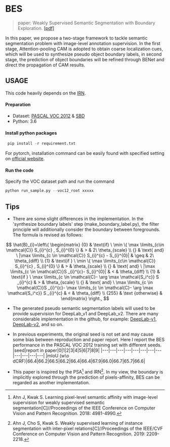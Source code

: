# BES
> paper: Weakly Supervised Semantic Segmentation with Boundary Exploration. [[pdf]](https://www.ecva.net/papers/eccv_2020/papers_ECCV/papers/123710341.pdf)

In this paper, we propose a two-stage framework to tackle semantic segmentation problem with image-level annotation supervision. In the first stage, Attention-pooling CAM is adopted to obtain coarse localization cues, which will be used to synthesize pseudo object boundary labels, in second stage, the prediction of object boundaries will be refined through BENet and direct the propagation of CAM results.

## USAGE
This code heavily depends on the [IRN](https://github.com/jiwoon-ahn/irn). 
#### Preparation
* Dataset: [PASCAL VOC 2012](http://host.robots.ox.ac.uk/pascal/VOC/voc2012/index.html) & [SBD](http://home.bharathh.info/pubs/codes/SBD/download.html)
* Python: 3.6
#### Install python packages
```python
 pip install -r requirement.txt
```
For pytorch, installation command can be easily found with specified setting on [official website](https://pytorch.org/get-started/locally/).

#### Run the code
Specify the VOC dataset path and run the command
```python
python run_sample.py --voc12_root xxxxx
```

## Tips
* There are some slight differences in the implementation. In the 'synthesize boundary labels' step (make_boundary_label.py), the filter principle will additionally consider the boundary between foregrounds. The formula is revised as follows:

$$
\hat{B}_{i}=\left\{
\begin{matrix}
{0} & \text{if} \ \min \{ \max \limits_{c\in \mathcal{C}} S_{i}^{c} ,  S_{i}^{0} \}  & > & 2\ \theta_{scale} \\
{} & \text{ and} \ |\max \limits_{c \in \mathcal{C}} S_{i}^{c} - S_{i}^{0}| & \geq & 2\ \theta_{diff} \\
{1} & \text{if } \ \min \{ \max \limits_{c\in \mathcal{C}} S_{i}^{c} ,  S_{i}^{0} \} & > & \theta_{scale} \\
{} & \text{ and} \ |\max \limits_{c \in \mathcal{C}}S _{i}^{c}- S_{i}^{0}| & < & \theta_{diff} \\
{1} & \text{if } \ \max \limits_{c \in \mathcal{C}- \arg \max \mathcal{S_i^c}} S _{i}^{c} & > & \theta_{scale} \\
{} & \text{ and} \ \max \limits_{c \in \mathcal{C}}S _{i}^{c}- \max \limits_{c \in \mathcal{C}- \arg \max \mathcal{S_i^c}} S _{i}^{c} & < & \theta_{diff} \\
{255} & \text {otherwise} &
\end{matrix}
\right.,
$$

* The generated pseudo semantic segmentation labels will used to be provide supervision for DeepLab_v1 and DeepLab_v2. There are many considerable implementation in the github, for example: [DeepLab-v1](https://github.com/wangleihitcs/DeepLab-V1-PyTorch), [DeepLab-v2](https://github.com/kazuto1011/deeplab-pytorch), and so on.

* In previous experiments, the original seed is not set and may cause some bias between reproduction and paper report. Here I report the BES performance in the PASCAL VOC 2012 training set with different seeds.
|seed|report in paper|0|1|2|3|4|5|6|7|8|9|
|---|---|---|---|---|---|---|---|---|---|---|---|
|mIoU (w\o dCRF)|66.4|66.2|66.5|66.2|66.4|66.4|67.9|66.0|66.7|65.7|66.6|

* This paper is inspired by the PSA[^1] and IRN[^2]. In my view, the boundary is implicitly explored  through the prediction of  pixels-affinity, BES can be regarded as another implementation.

[^1]:Ahn J, Kwak S. Learning pixel-level semantic affinity with image-level supervision for weakly supervised semantic segmentation[C]//Proceedings of the IEEE Conference on Computer Vision and Pattern Recognition. 2018: 4981-4990.
[^2]:Ahn J, Cho S, Kwak S. Weakly supervised learning of instance segmentation with inter-pixel relations[C]//Proceedings of the IEEE/CVF Conference on Computer Vision and Pattern Recognition. 2019: 2209-2218.

